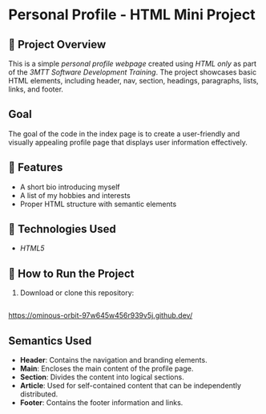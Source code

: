 # Personal Profile - HTML Mini Project 

## 📌 Project Overview  
This is a simple *personal profile webpage* created using *HTML only* as part of the *3MTT Software Development Training*. The project showcases basic HTML elements, including header, nav, section, headings, paragraphs, lists, links, and footer.  

## Goal
The goal of the code in the index page is to create a user-friendly and visually appealing profile page that displays user information effectively.

## 🎯 Features  
- A short bio introducing myself  
- A list of my hobbies and interests  
- Proper HTML structure with semantic elements  

## 📖 Technologies Used  
- *HTML5*  

## 🚀 How to Run the Project  
1. Download or clone this repository:  
   ```bash
https://ominous-orbit-97w645w456r939v5j.github.dev/
## Semantics Used
- **Header**: Contains the navigation and branding elements.
- **Main**: Encloses the main content of the profile page.
- **Section**: Divides the content into logical sections.
- **Article**: Used for self-contained content that can be independently distributed.
- **Footer**: Contains the footer information and links.
